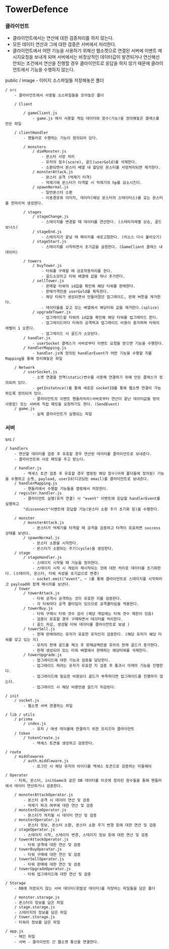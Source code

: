 # TowerDefence
 
### 클라이언트
- 클라이언트에서는 연산에 대한 검증처리를 하지 않는다.
- 모든 데이터 연산과 그에 대한 검증은 서버에서 처리한다.
- 클라이언트에서 어떤 기능을 사용하기 위해선 웹소켓으로 연결된 서버에 이벤트 메시지요청을 보내게 되며
서버에서는 비정상적인 데이터값이 발견되거나 연산해선 안되는 조건에서 연산을 진행할 경우 클라이언트로 응답을 하지 않기 때문에 클라이언트에서 기능을 수행하지 않는다.

public
    / image
        - 이미지 소스파일들 저장해놓은 폴더

    / src 
        - 클라이언트에서 사용될 소스파일들을 모아놓은 폴더

        / Client

            / gameClient.js
                - game.js 에서 사용할 게임 데이터와 함수(기능)을 정의해놓은 클래스를 만든 파일       
        
        / clientHandler
            - 핸들러로 수행하는 기능이 정의되어 있다.

            / monsters                    
                / dieMonster.js
                    - 몬스터 사망 처리
                    - 유저의 점수(score), 골드(userGold)를 삭제한다.
                    - 소환되면서 몬스터 배열 내 할당된 몬스터를 사망처리되면 제거한다.
                / monsterAttack.js
                    - 몬스터 공격 (억제기 타격)
                    - 억제기에 몬스터가 타격할 시 억제기의 hp를 감소시킨다.
                / spawnNormal.js
                    - 일반몬스터 소환
                    - 이동경로와 이미지, 데이터(해당 몬스터의 스테이터스)를 갖는 몬스터를 한마리씩 생성한다.
            
            / stages
                / stageChange.js
                    - 스테이지를 변경할 때 데이터를 연산한다. (스테이지레벨 상승, 골드보너스)
                / stageEnd.js
                    - 스테이지가 끝날 때 페이지를 새로고침한다. (리소스 다시 불러오기)
                / stageStart.js
                    - 스테이지를 시작하면서 초기값을 설정한다. (GameClient 클래스 내 데이터)
            
            / towers
                / buyTower.js
                    - 타워를 구매할 때 상호작용처리를 한다.
                    - 골드소모하고 타워 배열에 값을 하나 추가한다. 
                / sellTower.js
                    - 판매할 타워의 id값을 확인해 해당 타워를 판매한다.
                    - 판매가격만큼 userGold를 획득한다. 
                    - 해당 타워가 생성되면서 만들어졌던 업그레이드, 판매 버튼을 제거한다.
                    - 데이터들을 갖고 있는 배열에서 해당타워 값을 제거한다.(splice)
                / upgradeTower.js
                    - 업그레이드할 타워의 id값을 확인해 해당 타워를 업그레이드 한다.
                    - 업그레이드마다 타워의 공격력과 업그레이드 비용이 증가하며 타워의 레벨이 1 오른다.
                    - 업그레이드 시 골드가 소모된다.
            / handler.js
                - userSocket 클래스가 서버로부터 이벤트 요청을 받으면 기능을 수행한다.
            / handlerMapping.js
                - handler.js에 정의된 handlerEvent가 어떤 기능을 수행할 지를 Mapping을 통해 정리해놓은 파일

        / Network
            / userSocket.js
                - 소켓 연결을 전역(static)변수를 사용해 연결하기 위해 만든 클래스가 정의되어 있다.
                - getInstatnce()를 통해 새로운 socketIO를 통해 웹소켓 연결이 가능하도록 정의되어 있다.
                - 클라이언트의 이벤트 핸들러처리(서버로부터 연산이 끝난 데이터값을 받아 사용함) 또는 서버에 직접 패킷을 요청하기도 한다. (SendEvent)
        / game.js
                - 실제 클라이언트가 실행되는 파일

### 서버   
src /

    / handlers
        - 연산할 데이터를 검증 후 유효할 경우 연산된 데이터를 클라이언트로 보내준다.
        - 클라이언트와 서로 패킷을 주고 받는다.

        / handler.js
            - 액세스 토큰 검증 후 유효할 경우 맵핑된 해당 함수(아래 폴더들에 정의됨) 기능을 수행하고 소켓, payload, userId(디코딩된 email)를 클라이언트로 보내준다.
        / handlerMapping.js
            - 핸들러에서 수행할 기능들을 맵핑해서 저장한다.  
        / register.handler.js
            - 클라이언트 실행(유저 연결) 시 "event" 이벤트에 응답할 handlerEvent를 실행하고
            "disconnect"이벤트에 응답할 기능(몬스터 소환 주기 초기화 등)을 수행한다.
        
        / monster
            / monsterAttack.js
                - 몬스터가 억제기를 타격할 때 공격을 검증하고 타격이 유효하면 success 상태를 보낸다.
            / spawnNormal.js
                - 몬스터 소환을 시작한다.
                - 몬스터가 소환되는 주기(cycle)을 생성한다.
        / stage
            / stageHandler.js
                - 스테이지 시작될 때 기능을 정의한다.
                - 스테이지 시작 시 게임이 재시작되는 것에 대한 처리로 데이터를 초기화한다. (스테이지, 몬스터, 타워 속성을 초기값으로 변경)
                - socket.emit("event", ~ )를 통해 클라이언트로 스테이지를 시작하라고 payload와 함께 메시지를 보낸다.
        / tower
            / towerAttack.js
                - 타워 공격시 공격하는 것이 유효한 지를 검증한다.
                - 각 타워마다 공격 쿨타임이 있으므로 공격쿨타임을 적용한다.
            / towerBuy.js
                - 타워 구매시 타워 갯수 검사 (해당 게임에는 타워 갯수 제한이 있음)
                - 검증이 유효할 경우 구매하면서 데이터를 처리한다.
                ( 골드 차감, 생성될 타워 데이터를 클라이언트로 보냄 )
            / towerSell.js
                - 현재 판매하려는 유저가 유효한 유저인지 검증한다. (해당 유저가 해당 타워를 갖고 있는 지)
                - 유저의 현재 골드를 체크 후 판매금액만큼 유저의 현재 골드가 증가한다.
                - 현재 생성되어 있는 타워 배열에서 판매하는 해당타워를 삭제한다.
            / towerUpgrade.js
                - 업그레이드에 대한 기능과 검증을 담당한다.
                - 업그레이드 하려는 유저가 유효한 지 검증 후 통과시 아래의 기능을 진행한다.
                - 업그레이드에 필요한 비용보다 골드가 부족하다면 업그레이드를 진행하지 않는다.
                - 업그레이드 시 해당 비용만큼 골드가 차감된다.
            
    / init 
        / socket.js
            - 웹소켓 서버 연결하는 파일
    
    / lib / utils
        / prisma
            / index.js
                - 유저 / 애셋 테이블에 연결하기 위한 프리즈마 클라이언트
        / token
            / tokenCreate.js
                - 액세스 토큰을 생성하고 검증한다.
    
    / route
        / middlewares
            / auth.middleware.js
                - 로그인 시 해당 유저의 아이디를 액세스 토큰으로 검증하는 미들웨어

    / Operator
        - 타워, 몬스터, initGame과 같은 DB 데이터를 이곳에 정의된 함수들을 통해 핸들러에서 데이터 연산하거나 검증한다.

        / monsterAttackOperator.js 
            - 몬스터 공격 시 데이터 연산 및 검증
            - 억제기 파괴 여부에 대한 연산 및 검증
        / monsterDieOperator.js
            - 몬스터가 처치될 시 데이터 연산 및 검증
        / monsterOperator.js
            - 몬스터 정보, 몬스터 소환, 몬스터 소환 주기 변경 등에 대한 연산 및 검증
        / stageOperator.js
            - 스테이지 시작, 스테이지 변경, 스테이지 정보 등에 대한 연산 및 검증
        / towerAttackOperator.js
            - 타워 공격에 대한 연산 및 검증 
        / towerBuyOperator.js
            - 타워 구매에 대한 연산 및 검증
        / towerSellOperator.js
            - 타워 판매에 대한 연산 및 검증
        / towerUpgradeOperator.js
            - 타워 업그레이드에 대한 연산 및 검증
        
    / Storage
        - DB에 저장되지 않는 서버 데이터(휘발성 데이터)를 저장하는 파일들을 담은 폴더

        / monster.storage.js
        - 몬스터의 정보를 담은 파일
        / stage.storage.js
        - 스테이지의 정보를 담은 파일
        / tower.storage.js
        - 타워의 정보를 담은 파일
    
    / app.js
        - 메인 파일
        - 서버 - 클라이언트 간 웹소켓 통신을 연결한다.